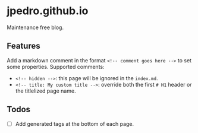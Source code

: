 # jpedro.github.io

Maintenance free blog.


## Features

Add a markdown comment in the format `<!-- comment goes here -->`  to set some
properties. Supported comments:

- `<!-- hidden -->`: this page will be ignored in the `index.md`.
- `<!-- title: My custom title -->`: override both the first `# H1` header or
  the titlelized page name.


## Todos

- [ ] Add generated tags at the bottom of each page.
